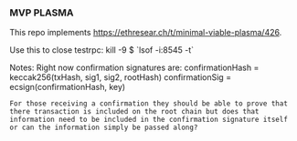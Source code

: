 ### MVP PLASMA

This repo implements https://ethresear.ch/t/minimal-viable-plasma/426.

Use this to close testrpc: 
    kill -9 $ \`lsof -i:8545 -t\`

Notes:
    Right now confirmation signatures are:
    confirmationHash = keccak256(txHash, sig1, sig2, rootHash)
    confirmationSig = ecsign(confirmationHash, key)
    
    For those receiving a confirmation they should be able to prove that there transaction is included on the root chain but does that information need to be included in the confirmation signature itself or can the information simply be passed along?
